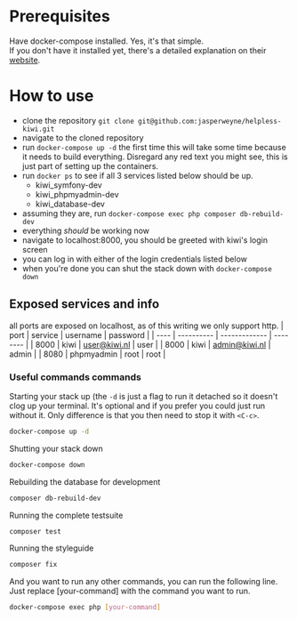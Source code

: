 # Prerequisites
Have docker-compose installed. Yes, it's that simple.  
If you don't have it installed yet, there's a detailed explanation on their
[website](https://docs.docker.com/compose/install/).

# How to use
* clone the repository `git clone git@github.com:jasperweyne/helpless-kiwi.git`
* navigate to the cloned repository
* run `docker-compose up -d` the first time this will take some time because it
  needs to build everything. Disregard any red text you might see, this is just
  part of setting up the containers.
* run `docker ps` to see if all 3 services listed below should be up.
	* kiwi_symfony-dev
	* kiwi_phpmyadmin-dev
	* kiwi_database-dev
* assuming they are, run `docker-compose exec php composer db-rebuild-dev`
* everything *should* be working now
* navigate to localhost:8000, you should be greeted with kiwi's login screen
* you can log in with either of the login credentials listed below
* when you're done you can shut the stack down with `docker-compose down`


## Exposed services and info
all ports are exposed on localhost, as of this writing we only support http.
| port | service    | username      | password |
| ---- | ---------- | ------------- | -------- |
| 8000 | kiwi       | user@kiwi.nl  | user     |
| 8000 | kiwi       | admin@kiwi.nl | admin    |
| 8080 | phpmyadmin | root          | root     |


### Useful commands commands
Starting your stack up (the `-d` is just a flag to run it detached so it
doesn't clog up your terminal. It's optional and if you prefer you could just
run without it. Only difference is that you then need to stop it with `<C-c>`.
```bash
docker-compose up -d
```

Shutting your stack down
```bash
docker-compose down
```

Rebuilding the database for development 
```bash
composer db-rebuild-dev
```

Running the complete testsuite
```bash
composer test
```

Running the styleguide
```bash
composer fix
```

And you want to run any other commands, you can run the following line.  
Just replace \[your-command\] with the command you want to run.
```bash
docker-compose exec php [your-command]
```
